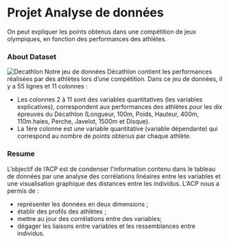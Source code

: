 # Projet Analyse de données

On peut expliquer les points obtenus dans une compétition de jeux 
olympiques, en fonction des performances des athlètes.

### About Dataset
![Decathlon](https://user-images.githubusercontent.com/93741954/182478720-aea202d1-a56d-4f05-b787-b15a782fc1fc.jpg)
Notre jeu de données Décathlon contient les performances réalisées par des athlètes 
lors d’une compétition.
Dans ce jeu de données, il y a 55 lignes et 11 colonnes :
- Les colonnes 2 à 11 sont des variables quantitatives (les variables explicatives), 
correspondent aux performances des athlètes pour les dix épreuves du Décathlon 
(Longueur, 100m, Poids, Hauteur, 400m, 110m.haies, Perche, Javelot, 1500m et 
Disque).
- La 1ère colonne est une variable quantitative (variable dépendante) qui correspond 
au nombre de points obtenus par chaque athlète.

### Resume
L’objectif de l’ACP est de condenser l'information contenu dans le tableau de 
données par une analyse des corrélations linéaires entre les variables et une 
visualisation graphique des distances entre les individus. 
L'ACP nous a permis de :
- représenter les données en deux dimensions ;
- établir des profils des athlètes ;
- mettre au jour des corrélations entre des variables;
- dégager les liaisons entre variables et les ressemblances entre individus.
